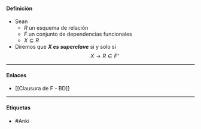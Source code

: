 #### Definición
- Sean 
	- $R$ un esquema de relación
	- $F$ un conjunto de dependencias funcionales
	- $X\subseteq R$
- Diremos que ***$X$ es superclave*** si y solo si $$X\rightarrow R\in F⁺$$
***
#### Enlaces 
- [[Clausura de F - BD]]
***
#### Etiquetas
- #Anki 